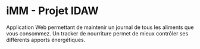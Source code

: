 # iMM - Projet IDAW

Application Web permettant de maintenir un journal de tous les aliments que vous consommez. Un tracker de nourriture permet de mieux contrôler ses différents apports énergétiques.